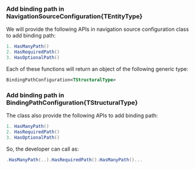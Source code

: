 
### Add binding path in NavigationSourceConfiguration{TEntityType}

We will provide the following APIs in navigation source configuration class to add binding path:

```c#
1. HasManyPath()
2. HasRequiredPath()
3. HasOptionalPath()
```

Each of these functions will return an object of the following generic type:

```xml
BindingPathConfiguration<TStructuralType>
```

### Add binding path in BindingPathConfiguration{TStructuralType}

The class also provide the following APIs to add binding path:

```c#
1. HasManyPath()
2. HasRequiredPath()
3. HasOptionalPath()
```

So, the developer can call as:

```C#
.HasManyPath(..).HasRequiredPath().HasManyPath()...
```

